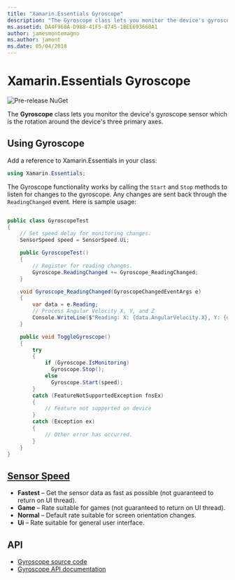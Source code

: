 ```yaml
---
title: "Xamarin.Essentials Gyroscope"
description: "The Gyroscope class lets you monitor the device's gyroscope sensor which is the rotation around the device's three primary axes."
ms.assetid: DA4F968A-D988-41F5-8745-1BEE693660A1
author: jamesmontemagno
ms.author: jamont
ms.date: 05/04/2018
---
```

# Xamarin.Essentials Gyroscope

![Pre-release NuGet](~/media/shared/pre-release.png)

The **Gyroscope** class lets you monitor the device's gyroscope sensor which is the rotation around the device's three primary axes.

## Using Gyroscope

Add a reference to Xamarin.Essentials in your class:

```csharp
using Xamarin.Essentials;
```

The Gyroscope functionality works by calling the `Start` and `Stop` methods to listen for changes to the gyroscope. Any changes are sent back through the `ReadingChanged` event. Here is sample usage:

```csharp

public class GyroscopeTest
{
    // Set speed delay for monitoring changes.
    SensorSpeed speed = SensorSpeed.Ui;

    public GyroscopeTest()
    {
        // Register for reading changes.
        Gyroscope.ReadingChanged += Gyroscope_ReadingChanged;
    }

    void Gyroscope_ReadingChanged(GyroscopeChangedEventArgs e)
    {
        var data = e.Reading;
        // Process Angular Velocity X, Y, and Z
        Console.WriteLine($"Reading: X: {data.AngularVelocity.X}, Y: {data.AngularVelocity.Y}, Z: {data.AngularVelocity.Z}");
    }

    public void ToggleGyroscope()
    {
        try
        {
            if (Gyroscope.IsMonitoring)
              Gyroscope.Stop();
            else
              Gyroscope.Start(speed);
        }
        catch (FeatureNotSupportedException fnsEx)
        {
            // Feature not supported on device
        }
        catch (Exception ex)
        {
            // Other error has occurred.
        }
    }
}
```

## [Sensor Speed](xref:Xamarin.Essentials.SensorSpeed)

- **Fastest** – Get the sensor data as fast as possible (not guaranteed to return on UI thread).
- **Game** – Rate suitable for games (not guaranteed to return on UI thread).
- **Normal** – Default rate suitable for screen orientation changes.
- **Ui** – Rate suitable for general user interface.

## API

- [Gyroscope source code](https://github.com/xamarin/Essentials/tree/master/Xamarin.Essentials/Gyroscope)
- [Gyroscope API documentation](xref:Xamarin.Essentials.Gyroscope)
